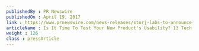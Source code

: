 ```yaml
---
publishedBy : PR Newswire
publishedOn : April 19, 2017
link : https://www.prnewswire.com/news-releases/storj-labs-to-announce-token-sale-on-ethereum-blockchain-300442105.html
articleName : Is It Time To Test Your New Product's Usability? 13 Tech Experts Weigh In
weight : 126 
class : pressArticle
---
```

